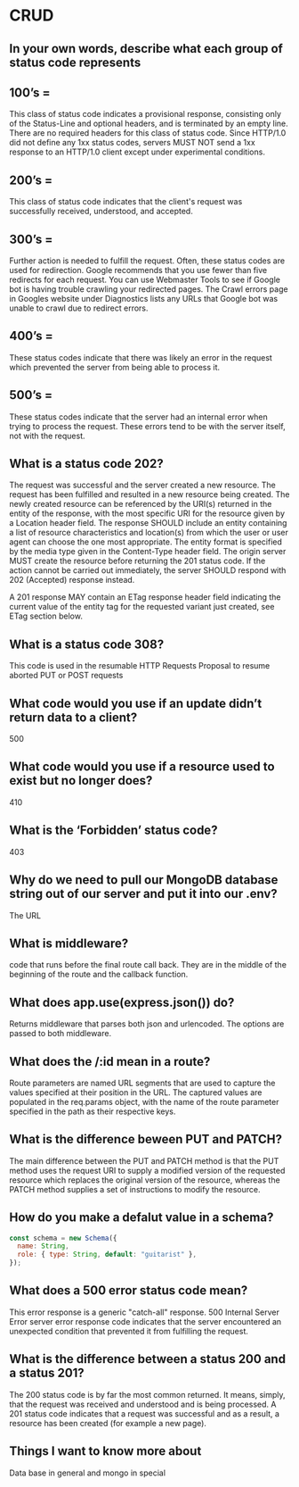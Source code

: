 # CRUD

## In your own words, describe what each group of status code represents

## 100’s =

This class of status code indicates a provisional response, consisting only of the Status-Line and optional headers, and is terminated by an empty line. There are no required headers for this class of status code. Since HTTP/1.0 did not define any 1xx status codes, servers MUST NOT send a 1xx response to an HTTP/1.0 client except under experimental conditions.

## 200’s =

This class of status code indicates that the client's request was successfully received, understood, and accepted.

## 300’s =

Further action is needed to fulfill the request. Often, these status codes are used for redirection. Google recommends that you use fewer than five redirects for each request. You can use Webmaster Tools to see if Google bot is having trouble crawling your redirected pages. The Crawl errors page in Googles website under Diagnostics lists any URLs that Google bot was unable to crawl due to redirect errors.

## 400’s =

These status codes indicate that there was likely an error in the request which prevented the server from being able to process it.

## 500’s =

These status codes indicate that the server had an internal error when trying to process the request. These errors tend to be with the server itself, not with the request.

## What is a status code 202?

The request was successful and the server created a new resource.
The request has been fulfilled and resulted in a new resource being created. The newly created resource can be referenced by the URI(s) returned in the entity of the response, with the most specific URI for the resource given by a Location header field. The response SHOULD include an entity containing a list of resource characteristics and location(s) from which the user or user agent can choose the one most appropriate. The entity format is specified by the media type given in the Content-Type header field. The origin server MUST create the resource before returning the 201 status code. If the action cannot be carried out immediately, the server SHOULD respond with 202 (Accepted) response instead.

A 201 response MAY contain an ETag response header field indicating the current value of the entity tag for the requested variant just created, see ETag section below.

## What is a status code 308?

This code is used in the resumable HTTP Requests Proposal to resume aborted PUT or POST requests

## What code would you use if an update didn’t return data to a client?

500

## What code would you use if a resource used to exist but no longer does?

410

## What is the ‘Forbidden’ status code?

403

## Why do we need to pull our MongoDB database string out of our server and put it into our .env?

The URL

## What is middleware?

code that runs before the final route call back.
They are in the middle of the beginning of the route and the
callback function.

## What does app.use(express.json()) do?

Returns middleware that parses both json and urlencoded. The options are passed to both middleware.

## What does the /:id mean in a route?

Route parameters are named URL segments that are used to capture the values specified at their position in the URL. The captured values are populated in the req.params object, with the name of the route parameter specified in the path as their respective keys.

## What is the difference beween PUT and PATCH?

The main difference between the PUT and PATCH method is that the PUT method uses the request URI to supply a modified version of the requested resource which replaces the original version of the resource, whereas the PATCH method supplies a set of instructions to modify the resource.

## How do you make a defalut value in a schema?

```js
const schema = new Schema({
  name: String,
  role: { type: String, default: "guitarist" },
});
```

## What does a 500 error status code mean?

This error response is a generic "catch-all" response.
500 Internal Server Error server error response code indicates
that the server encountered an unexpected condition that prevented
it from fulfilling the request.

## What is the difference between a status 200 and a status 201?

The 200 status code is by far the most common returned. It means, simply, that the request was received and understood and is being processed. A 201 status code indicates that a request was successful and as a result, a resource has been created (for example a new page).

## Things I want to know more about

Data base in general and mongo in special
